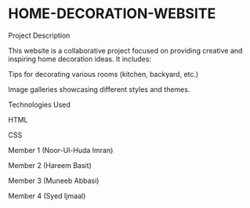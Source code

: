 # HOME-DECORATION-WEBSITE

Project Description

This website is a collaborative project focused on providing creative and inspiring home decoration ideas. It includes:



Tips for decorating various rooms (kitchen, backyard, etc.)

Image galleries showcasing different styles and themes.


Technologies Used

HTML

CSS


Member 1 (Noor-Ul-Huda Imran)

Member 2 (Hareem Basit)

Member 3 (Muneeb Abbasi)

Member 4 (Syed Ijmaal)

